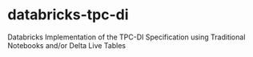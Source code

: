 # databricks-tpc-di
Databricks Implementation of the TPC-DI Specification using Traditional Notebooks and/or Delta Live Tables
